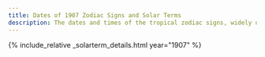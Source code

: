 ```yaml
---
title: Dates of 1907 Zodiac Signs and Solar Terms
description: The dates and times of the tropical zodiac signs, widely used in western astrology, and solar terms of year 1907
---
```

{% include_relative _solarterm_details.html year="1907" %}
